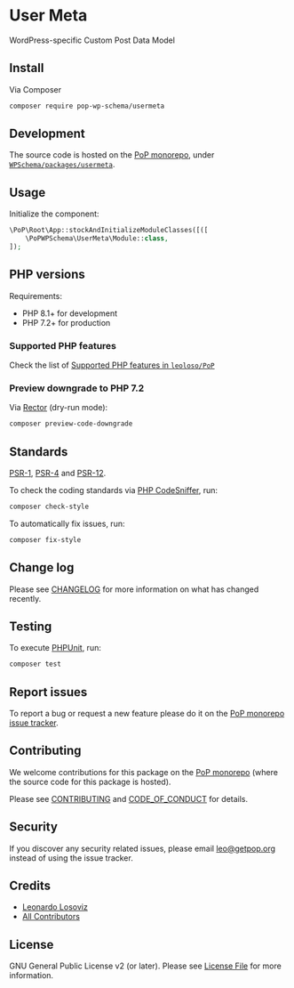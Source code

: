 # User Meta

<!--
[![Build Status][ico-travis]][link-travis]
[![Quality Score][ico-code-quality]][link-code-quality]
[![Software License][ico-license]](LICENSE.md)
[![Latest Version on Packagist][ico-version]][link-packagist]
[![Coverage Status][ico-scrutinizer]][link-scrutinizer]
[![Total Downloads][ico-downloads]][link-downloads]
-->

WordPress-specific Custom Post Data Model

## Install

Via Composer

``` bash
composer require pop-wp-schema/usermeta
```

## Development

The source code is hosted on the [PoP monorepo](https://github.com/leoloso/PoP), under [`WPSchema/packages/usermeta`](https://github.com/leoloso/PoP/tree/master/layers/WPSchema/packages/usermeta).

## Usage

Initialize the component:

``` php
\PoP\Root\App::stockAndInitializeModuleClasses([([
    \PoPWPSchema\UserMeta\Module::class,
]);
```

## PHP versions

Requirements:

- PHP 8.1+ for development
- PHP 7.2+ for production

### Supported PHP features

Check the list of [Supported PHP features in `leoloso/PoP`](https://github.com/leoloso/PoP/blob/master/docs/supported-php-features.md)

### Preview downgrade to PHP 7.2

Via [Rector](https://github.com/rectorphp/rector) (dry-run mode):

```bash
composer preview-code-downgrade
```

## Standards

[PSR-1](https://www.php-fig.org/psr/psr-1), [PSR-4](https://www.php-fig.org/psr/psr-4) and [PSR-12](https://www.php-fig.org/psr/psr-12).

To check the coding standards via [PHP CodeSniffer](https://github.com/squizlabs/PHP_CodeSniffer), run:

``` bash
composer check-style
```

To automatically fix issues, run:

``` bash
composer fix-style
```

## Change log

Please see [CHANGELOG](CHANGELOG.md) for more information on what has changed recently.

## Testing

To execute [PHPUnit](https://phpunit.de/), run:

``` bash
composer test
```

## Report issues

To report a bug or request a new feature please do it on the [PoP monorepo issue tracker](https://github.com/leoloso/PoP/issues).

## Contributing

We welcome contributions for this package on the [PoP monorepo](https://github.com/leoloso/PoP) (where the source code for this package is hosted).

Please see [CONTRIBUTING](CONTRIBUTING.md) and [CODE_OF_CONDUCT](CODE_OF_CONDUCT.md) for details.

## Security

If you discover any security related issues, please email leo@getpop.org instead of using the issue tracker.

## Credits

- [Leonardo Losoviz][link-author]
- [All Contributors][link-contributors]

## License

GNU General Public License v2 (or later). Please see [License File](LICENSE.md) for more information.

[ico-version]: https://img.shields.io/packagist/v/pop-wp-schema/usermeta.svg?style=flat-square
[ico-license]: https://img.shields.io/badge/license-GPLv2-brightgreen.svg?style=flat-square
[ico-travis]: https://img.shields.io/travis/pop-wp-schema/usermeta/master.svg?style=flat-square
[ico-scrutinizer]: https://img.shields.io/scrutinizer/coverage/g/pop-wp-schema/usermeta.svg?style=flat-square
[ico-code-quality]: https://img.shields.io/scrutinizer/g/pop-wp-schema/usermeta.svg?style=flat-square
[ico-downloads]: https://img.shields.io/packagist/dt/pop-wp-schema/usermeta.svg?style=flat-square

[link-packagist]: https://packagist.org/packages/pop-wp-schema/usermeta
[link-travis]: https://travis-ci.org/pop-wp-schema/usermeta
[link-scrutinizer]: https://scrutinizer-ci.com/g/pop-wp-schema/usermeta/code-structure
[link-code-quality]: https://scrutinizer-ci.com/g/pop-wp-schema/usermeta
[link-downloads]: https://packagist.org/packages/pop-wp-schema/usermeta
[link-author]: https://github.com/leoloso
[link-contributors]: ../../../../../../contributors
